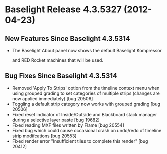 # Baselight Release 4.3.5327 (2012-04-23)



## New Features Since Baselight 4.3.5314

*   The Baselight About panel now shows the default Baselight Kompressor

    and RED Rocket machines that will be used.

## Bug Fixes Since Baselight 4.3.5314

* Removed 'Apply To Strips' option from the timeline context menu when using grouped grading to set categories of multiple strips (changes are now applied immediately) \[bug 20506]
* Toggling a default strip category now works with grouped grading \[bug 20506]
* Fixed reset indicator of Inside/Outside and Blackboard stack manager during a selective layer paste \[bug 19682]
* Fixed reading MXF files written by Flame \[bug 20554]
* Fixed bug which could cause occasional crash on undo/redo of timeline strip modifcations \[bug 20553]
* Fixed render error "Insufficient tiles to complete this render" \[bug 20412]
